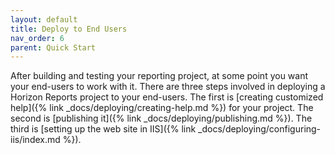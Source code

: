 ```yaml
---
layout: default
title: Deploy to End Users
nav_order: 6
parent: Quick Start
---
```


After building and testing your reporting project, at some point you want your end-users to work with it. There are three steps involved in deploying a Horizon Reports project to your end-users. The first is [creating customized help]({% link _docs/deploying/creating-help.md %}) for your project. The second is [publishing it]({% link _docs/deploying/publishing.md %}). The third is [setting up the web site in IIS]({% link _docs/deploying/configuring-iis/index.md %}).